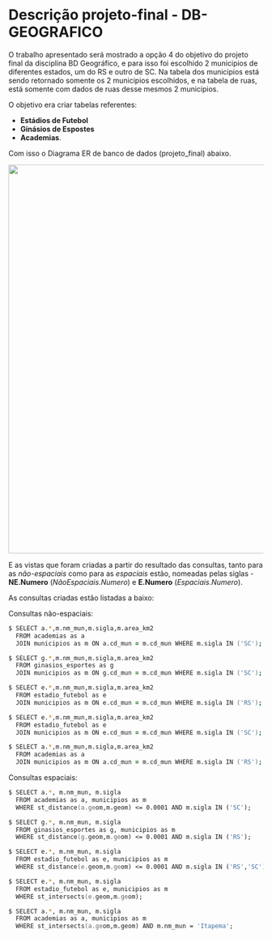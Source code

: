 # Descrição projeto-final - DB-GEOGRAFICO

O trabalho apresentado será mostrado a opção 4 do objetivo do projeto final da disciplina BD Geográfico, e para isso foi escolhido 2 municipios de diferentes estados, um do RS e outro de SC. Na tabela dos municipios está sendo retornado somente os 2 municipios escolhidos, e na tabela de ruas, está somente com dados de ruas desse mesmos 2 municipios.

O objetivo era criar tabelas referentes:

- **Estádios de Futebol**
- **Ginásios de Espostes**
- **Academias**.

Com isso o Diagrama ER de banco de dados (projeto_final) abaixo.

<img src="/home/dev-rodrigo/Documentos/DB-GEOGRAFICO/projeto-final/diagrama-er.png" width="1024" height="768" />

E as vistas que foram criadas a partir do resultado das consultas, tanto para as _não-espaciais_ como para as _espaciais_ estão, nomeadas pelas siglas - **NE.Numero** (_NãoEspaciais.Numero_) e **E.Numero** (_Espaciais.Numero_).

As consultas criadas estão listadas a baixo:

Consultas não-espaciais:

```zsh
$ SELECT a.*,m.nm_mun,m.sigla,m.area_km2
  FROM academias as a
  JOIN municipios as m ON a.cd_mun = m.cd_mun WHERE m.sigla IN ('SC');
```

```zsh
$ SELECT g.*,m.nm_mun,m.sigla,m.area_km2
  FROM ginasios_esportes as g
  JOIN municipios as m ON g.cd_mun = m.cd_mun WHERE m.sigla IN ('SC');
```

```zsh
$ SELECT e.*,m.nm_mun,m.sigla,m.area_km2
  FROM estadio_futebol as e
  JOIN municipios as m ON e.cd_mun = m.cd_mun WHERE m.sigla IN ('RS');
```

```zsh
$ SELECT e.*,m.nm_mun,m.sigla,m.area_km2
  FROM estadio_futebol as e
  JOIN municipios as m ON e.cd_mun = m.cd_mun WHERE m.sigla IN ('SC');
```

```zsh
$ SELECT a.*,m.nm_mun,m.sigla,m.area_km2
  FROM academias as a
  JOIN municipios as m ON a.cd_mun = m.cd_mun WHERE m.sigla IN ('RS');
```

Consultas espaciais:

```zsh
$ SELECT a.*, m.nm_mun, m.sigla
  FROM academias as a, municipios as m
  WHERE st_distance(a.geom,m.geom) <= 0.0001 AND m.sigla IN ('SC');
```

```zsh
$ SELECT g.*, m.nm_mun, m.sigla
  FROM ginasios_esportes as g, municipios as m
  WHERE st_distance(g.geom,m.geom) <= 0.0001 AND m.sigla IN ('RS');
```

```zsh
$ SELECT e.*, m.nm_mun, m.sigla
  FROM estadio_futebol as e, municipios as m
  WHERE st_distance(e.geom,m.geom) <= 0.0001 AND m.sigla IN ('RS','SC');
```

```zsh
$ SELECT e.*, m.nm_mun, m.sigla
  FROM estadio_futebol as e, municipios as m
  WHERE st_intersects(e.geom,m.geom);
```

```zsh
$ SELECT a.*, m.nm_mun, m.sigla
  FROM academias as a, municipios as m
  WHERE st_intersects(a.geom,m.geom) AND m.nm_mun = 'Itapema';
```
